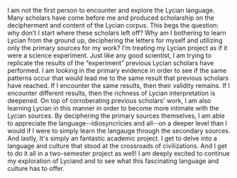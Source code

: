 I am not the first person to encounter and explore the Lycian language. Many scholars have come before me and produced scholarship on the decipherment and content of the Lycian corpus. This begs the question: why don’t I start where these scholars left off? Why am I bothering to learn Lycian from the ground up, deciphering the letters for myself and utilizing only the primary sources for my work? 
I’m treating my Lycian project as if it were a science experiment. Just like any good scientist, I am trying to replicate the results of the “experiment” previous Lycian scholars have performed. I am looking in the primary evidence in order to see if the same patterns occur that would lead me to the same result that previous scholars have reached. If I encounter the same results, then their validity remains. If I encounter different results, then the richness of Lycian interpretation is deepened.
On top of corroberating previous scholars' work, I am also learning Lycian in this manner in order to become more intimate with the Lycian sources. By deciphering the primary sources themselves, I am able to appreciate the language--idiosyncricies and all--on a deeper level than I would if I were to simply learn the langauge through the secondary sources. And lastly, It's simply an fantastic academic project. I get to delve into a language and culture that stood at the crossroads of civilizations. And I get to do it all in a two-semester project as well! I am deeply excited to continue my exploration of Lyciand and to see what this fascinating language and culture has to offer. 
